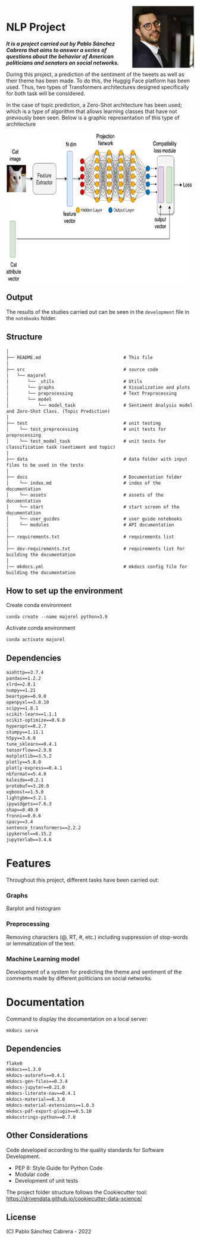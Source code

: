 <img src="./docs/assets/images/foto.jpg" width=165 height=165 align="right">

# NLP Project

***It is a project carried out by Pablo Sánchez Cabrera that aims to answer a series of questions
about the behavior of American politicians and senators on social networks.***

During this project, a prediction of the sentiment of the tweets as well as their theme has been made.
To do this, the Huggig Face platform has been used. 
Thus, two types of Transformers architectures designed specifically for both task will be considered.

In the case of topic prediction, a Zero-Shot architecture has been used; 
which is a type of algorithm that allows learning classes that have not previously been seen.
Below is a graphic representation of this type of architecture

<img src="./docs/assets/images/zero-shot.png" width=1000 height=400 align="center">

## Output

The results of the studies carried out can be seen in the `development` file in the `notebooks` folder.
## Structure

```
│
├── README.md                               # This file                             
│                              
├── src                                     # source code
|   └── majorel 
│       └── _utils                          # Utils
│       └── graphs                          # Visualization and plots    
│       └── preprocessing                   # Text Preprocessing                      
│       └── model
│           └── model_task                  # Sentiment Analysis model and Zero-Shot Class. (Topic Prediction)
│
├── test                                    # unit testing   
│    └── test_preprocessing                 # unit tests for preprocessing
│    └── test_model_task                    # unit tests for classification task (sentiment and topic)
│
├── data                                    # data folder with input files to be used in the tests
│
├── docs                                    # Documentation folder 
│    └── index.md                           # index of the documentation
│    └── assets                             # assets of the documentation
│    └── start                              # start screen of the documentation
│    └── user_guides                        # user guide notebooks
│    └── modules                            # API documentation
│
├── requirements.txt                        # requirements list
│
├── dev-requirements.txt                    # requirements list for building the documentation
│
│── mkdocs.yml                              # mkdocs config file for building the documentation
```

## How to set up the environment

Create conda environment
```
conda create --name majorel python=3.9
```
Activate conda environment
```
conda activate majorel 
```

## Dependencies

```
aiohttp==3.7.4
pandas==1.2.2
xlrd==2.0.1
numpy==1.21
beartype==0.9.0
openpyxl==3.0.10
scipy==1.8.1
scikit-learn==1.1.1
scikit-optimize==0.9.0
hyperopt==0.2.7
stumpy==1.11.1
h5py==3.6.0
tune_sklearn==0.4.1
tensorflow==2.9.0
matplotlib==3.5.2
plotly==5.8.0
plotly-express==0.4.1
nbformat==5.4.0
kaleido==0.2.1
protobuf==3.20.0
xgboost==1.5.0
lightgbm==3.2.1
ipywidgets==7.6.3
shap==0.40.0
fronni==0.0.6
spacy==3.4
sentence_transformers==2.2.2
ipykernel==6.15.2
jupyterlab==3.4.6
```

# Features

Throughout this project, different tasks have been carried out:

### Graphs

Barplot and histogram

### Preprocessing

Removing characters (@, RT, #, etc.) including suppression of stop-words or lemmatization of the text.

### Machine Learning model

Development of a system for predicting the theme and sentiment of the comments 
made by different politicians on social networks.

# Documentation

Command to display the documentation on a local server:

```
mkdocs serve
```

## Dependencies

```
flake8
mkdocs==1.3.0
mkdocs-autorefs==0.4.1
mkdocs-gen-files==0.3.4
mkdocs-jupyter==0.21.0
mkdocs-literate-nav==0.4.1
mkdocs-material==8.3.0
mkdocs-material-extensions==1.0.3
mkdocs-pdf-export-plugin==0.5.10
mkdocstrings-python==0.7.0
```

## Other Considerations

Code developed according to the quality standards for Software Development.
- PEP 8: Style Guide for Python Code
- Modular code
- Development of unit tests

The project folder structure follows the Cookiecutter tool: 
https://drivendata.github.io/cookiecutter-data-science/

## License

(C) Pablo Sánchez Cabrera - 2022